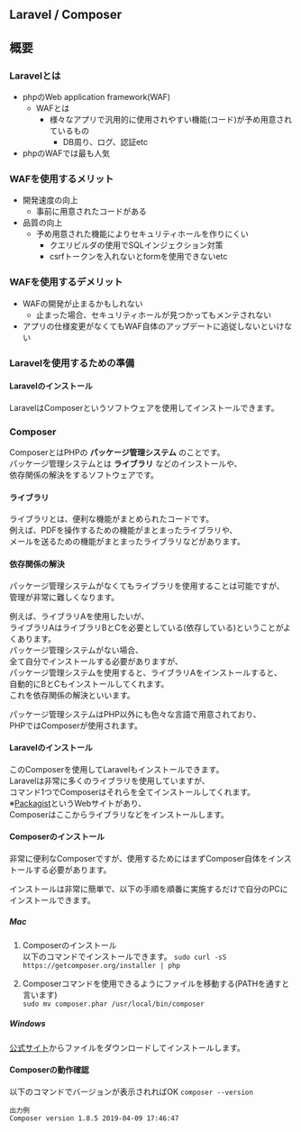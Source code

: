 ## Laravel / Composer

## 概要
### Laravelとは
- phpのWeb application framework(WAF)
  - WAFとは
    - 様々なアプリで汎用的に使用されやすい機能(コード)が予め用意されているもの
      - DB周り、ログ、認証etc
- phpのWAFでは最も人気

### WAFを使用するメリット
- 開発速度の向上
  - 事前に用意されたコードがある
- 品質の向上
  - 予め用意された機能によりセキュリティホールを作りにくい
    - クエリビルダの使用でSQLインジェクション対策
    - csrfトークンを入れないとformを使用できないetc

### WAFを使用するデメリット
- WAFの開発が止まるかもしれない
  - 止まった場合、セキュリティホールが見つかってもメンテされない
- アプリの仕様変更がなくてもWAF自体のアップデートに追従しないといけない

### Laravelを使用するための準備
#### Laravelのインストール
LaravelはComposerというソフトウェアを使用してインストールできます。

### Composer
ComposerとはPHPの **パッケージ管理システム** のことです。  
パッケージ管理システムとは **ライブラリ** などのインストールや、  
依存関係の解決をするソフトウェアです。

#### ライブラリ
ライブラリとは、便利な機能がまとめられたコードです。  
例えば、PDFを操作するための機能がまとまったライブラリや、  
メールを送るための機能がまとまったライブラリなどがあります。

#### 依存関係の解決
パッケージ管理システムがなくてもライブラリを使用することは可能ですが、  
管理が非常に難しくなります。  

例えば、ライブラリAを使用したいが、  
ライブラリAはライブラリBとCを必要としている(依存している)ということがよくあります。  
パッケージ管理システムがない場合、  
全て自分でインストールする必要がありますが、  
パッケージ管理システムを使用すると、ライブラリAをインストールすると、  
自動的にBとCもインストールしてくれます。  
これを依存関係の解決といいます。  

パッケージ管理システムはPHP以外にも色々な言語で用意されており、  
PHPではComposerが使用されます。

#### Laravelのインストール
このComposerを使用してLaravelもインストールできます。  
Laravelは非常に多くのライブラリを使用していますが、  
コマンド1つでComposerはそれらを全てインストールしてくれます。  
※[Packagist](https://packagist.org/)というWebサイトがあり、  
Composerはここからライブラリなどをインストールします。


#### Composerのインストール
非常に便利なComposerですが、使用するためにはまずComposer自体をインストールする必要があります。  

インストールは非常に簡単で、以下の手順を順番に実施するだけで自分のPCにインストールできます。  
##### Mac
1. Composerのインストール  
以下のコマンドでインストールできます。
`sudo curl -sS https://getcomposer.org/installer | php`

2. Composerコマンドを使用できるようにファイルを移動する(PATHを通すと言います)  
`sudo mv composer.phar /usr/local/bin/composer`

##### Windows
[公式サイト](https://getcomposer.org/)からファイルをダウンロードしてインストールします。

#### Composerの動作確認
以下のコマンドでバージョンが表示されればOK
`composer --version`

```
出力例
Composer version 1.8.5 2019-04-09 17:46:47
```
